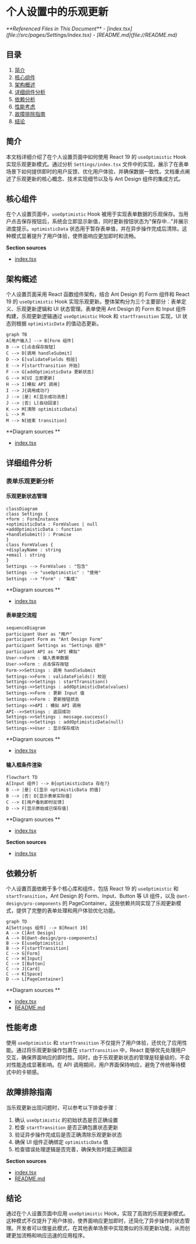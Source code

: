# 个人设置中的乐观更新

<cite>
**Referenced Files in This Document**   
- [index.tsx](file://src/pages/Settings/index.tsx)
- [README.md](file://README.md)
</cite>

## 目录
1. [简介](#简介)
2. [核心组件](#核心组件)
3. [架构概述](#架构概述)
4. [详细组件分析](#详细组件分析)
5. [依赖分析](#依赖分析)
6. [性能考虑](#性能考虑)
7. [故障排除指南](#故障排除指南)
8. [结论](#结论)

## 简介
本文档详细介绍了在个人设置页面中如何使用 React 19 的 `useOptimistic` Hook 实现乐观更新模式。通过分析 `Settings/index.tsx` 文件中的实现，展示了在表单场景下如何提供即时的用户反馈、优化用户体验，并确保数据一致性。文档重点阐述了乐观更新的核心概念、技术实现细节以及与 Ant Design 组件的集成方式。

## 核心组件

在个人设置页面中，`useOptimistic` Hook 被用于实现表单数据的乐观保存。当用户点击保存按钮后，系统会立即显示新值，同时更新按钮状态为"保存中..."并展示进度提示。`optimisticData` 状态用于暂存表单值，并在异步操作完成后清除。这种模式显著提升了用户体验，使界面响应更加即时和流畅。

**Section sources**
- [index.tsx](file://src/pages/Settings/index.tsx#L17-L121)

## 架构概述

个人设置页面采用 React 函数组件架构，结合 Ant Design 的 Form 组件和 React 19 的 `useOptimistic` Hook 实现乐观更新。整体架构分为三个主要部分：表单定义、乐观更新逻辑和 UI 状态管理。表单使用 Ant Design 的 Form 和 Input 组件构建，乐观更新逻辑通过 `useOptimistic` Hook 和 `startTransition` 实现，UI 状态则根据 `optimisticData` 的值动态更新。

```mermaid
graph TB
A[用户输入] --> B[Form 组件]
B --> C[点击保存按钮]
C --> D[调用 handleSubmit]
D --> E[validateFields 校验]
E --> F[startTransition 开始]
F --> G[addOptimisticData 更新状态]
G --> H[UI 立即更新]
H --> I[模拟 API 调用]
I --> J{调用成功?}
J --> |是| K[显示成功消息]
J --> |否| L[自动回滚]
K --> M[清除 optimisticData]
L --> M
M --> N[结束 transition]
```

**Diagram sources **
- [index.tsx](file://src/pages/Settings/index.tsx#L17-L121)

## 详细组件分析

### 表单乐观更新分析

#### 乐观更新状态管理
```mermaid
classDiagram
class Settings {
+form : FormInstance
+optimisticData : FormValues | null
+addOptimisticData : function
+handleSubmit() : Promise
}
class FormValues {
+displayName : string
+email : string
}
Settings --> FormValues : "包含"
Settings --> "useOptimistic" : "使用"
Settings --> "Form" : "集成"
```

**Diagram sources **
- [index.tsx](file://src/pages/Settings/index.tsx#L8-L17)

#### 表单提交流程
```mermaid
sequenceDiagram
participant User as "用户"
participant Form as "Ant Design Form"
participant Settings as "Settings 组件"
participant API as "API 模拟"
User->>Form : 输入表单数据
User->>Form : 点击保存按钮
Form->>Settings : 调用 handleSubmit
Settings->>Form : validateFields() 校验
Settings->>Settings : startTransition()
Settings->>Settings : addOptimisticData(values)
Settings->>Form : 更新 Input 值
Settings->>Form : 更新按钮状态
Settings->>API : 模拟 API 调用
API-->>Settings : 返回成功
Settings->>Settings : message.success()
Settings->>Settings : addOptimisticData(null)
Settings->>User : 显示保存成功
```

**Diagram sources **
- [index.tsx](file://src/pages/Settings/index.tsx#L46-L121)

#### 输入框条件渲染
```mermaid
flowchart TD
A[Input 组件] --> B{optimisticData 存在?}
B --> |是| C[显示 optimisticData 的值]
B --> |否| D[显示表单实际值]
C --> E[用户看到即时反馈]
D --> F[显示原始或已保存值]
```

**Diagram sources **
- [index.tsx](file://src/pages/Settings/index.tsx#L70-L86)

**Section sources**
- [index.tsx](file://src/pages/Settings/index.tsx#L17-L121)

## 依赖分析

个人设置页面依赖于多个核心库和组件，包括 React 19 的 `useOptimistic` 和 `startTransition`，Ant Design 的 Form、Input、Button 等 UI 组件，以及 `@ant-design/pro-components` 的 PageContainer。这些依赖共同实现了乐观更新模式，提供了完整的表单处理和用户体验优化功能。

```mermaid
graph TD
A[Settings 组件] --> B[React 19]
A --> C[Ant Design]
A --> D[@ant-design/pro-components]
B --> E[useOptimistic]
B --> F[startTransition]
C --> G[Form]
C --> H[Input]
C --> I[Button]
C --> J[Card]
C --> K[Space]
D --> L[PageContainer]
```

**Diagram sources **
- [index.tsx](file://src/pages/Settings/index.tsx#L1-L121)
- [README.md](file://README.md#L20-L93)

## 性能考虑

使用 `useOptimistic` 和 `startTransition` 不仅提升了用户体验，还优化了应用性能。通过将乐观更新操作包裹在 `startTransition` 中，React 能够优先处理用户交互，确保界面响应的即时性。同时，由于乐观更新状态的管理是轻量级的，不会对性能造成显著影响。在 API 调用期间，用户界面保持响应，避免了传统等待模式中的卡顿感。

## 故障排除指南

当乐观更新出现问题时，可以参考以下排查步骤：
1. 确认 `useOptimistic` 的初始状态是否正确设置
2. 检查 `startTransition` 是否正确包裹状态更新
3. 验证异步操作完成后是否正确清除乐观更新状态
4. 确保 UI 组件正确绑定 `optimisticData` 值
5. 检查错误处理逻辑是否完善，确保失败时能正确回滚

**Section sources**
- [index.tsx](file://src/pages/Settings/index.tsx#L46-L121)
- [README.md](file://README.md#L20-L93)

## 结论

通过在个人设置页面中应用 `useOptimistic` Hook，实现了高效的乐观更新模式。这种模式不仅提升了用户体验，使界面响应更加即时，还简化了异步操作的状态管理。开发者可以借鉴此模式，在其他表单场景中实现类似的乐观更新功能，从而创建更加流畅和响应迅速的应用程序。